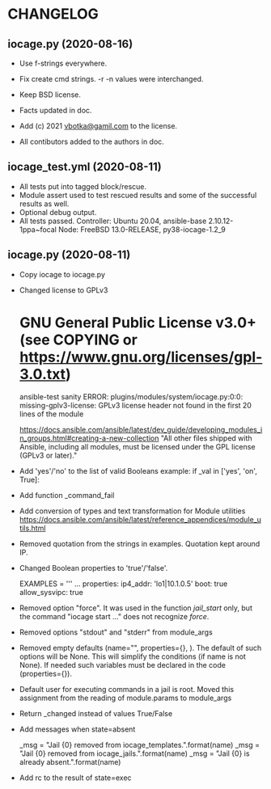 CHANGELOG
=========



iocage.py (2020-08-16)
----------------------

* Use f-strings everywhere.

* Fix create cmd strings. -r -n values were interchanged.	

* Keep BSD license.

* Facts updated in doc.

* Add (c) 2021 vbotka@gamil.com to the license.

* All contibutors added to the authors in doc.


iocage_test.yml (2020-08-11)
----------------------------

* All tests put into tagged block/rescue.
* Module assert used to test rescued results and some of the
  successful results as well.
* Optional debug output.
* All tests passed.
  Controller: Ubuntu 20.04, ansible-base 2.10.12-1ppa~focal
  Node: FreeBSD 13.0-RELEASE, py38-iocage-1.2_9


iocage.py (2020-08-11)
----------------------

* Copy iocage to iocage.py

* Changed license to GPLv3

  # GNU General Public License v3.0+ (see COPYING or https://www.gnu.org/licenses/gpl-3.0.txt)

  ansible-test sanity ERROR: plugins/modules/system/iocage.py:0:0:
  missing-gplv3-license: GPLv3 license header not found in the first
  20 lines of the module

  https://docs.ansible.com/ansible/latest/dev_guide/developing_modules_in_groups.html#creating-a-new-collection
  "All other files shipped with Ansible, including all modules, must
  be licensed under the GPL license (GPLv3 or later)."

* Add 'yes'/'no' to the list of valid Booleans
  example:
  if _val in ['yes', 'on', True]:

* Add function _command_fail

* Add conversion of types and text transformation for Module utilities
  https://docs.ansible.com/ansible/latest/reference_appendices/module_utils.html

* Removed quotation from the strings in examples. Quotation kept
  around IP.

* Changed Boolean properties to 'true'/'false'.

  EXAMPLES = '''
  ...
    properties:
      ip4_addr: 'lo1|10.1.0.5'
      boot: true
      allow_sysvipc: true

* Removed option "force". It was used in the function *jail_start*
  only, but the command "iocage start ..." does not recognize *force*.

* Removed options "stdout" and "stderr" from module_args

* Removed empty defaults (name="", properties={}, ). The default of
  such options will be None. This will simplify the conditions (if
  name is not None). If needed such variables must be declared in the
  code (properties={}).

* Default user for executing commands in a jail is root. Moved this
  assignment from the reading of module.params to module_args

* Return _changed instead of values True/False

* Add messages when state=absent

  _msg = "Jail {0} removed from iocage_templates.".format(name)
  _msg = "Jail {0} removed from iocage_jails.".format(name)
  _msg = "Jail {0} is already absent.".format(name)

* Add rc to the result of state=exec
